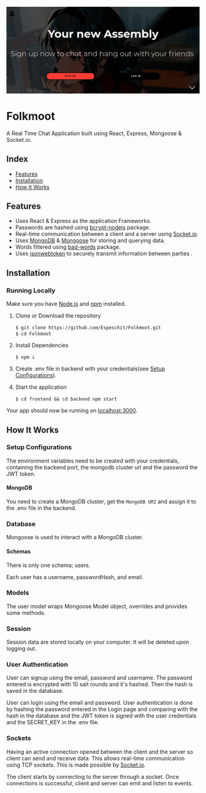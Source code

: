 ![Screenshot](https://raw.githubusercontent.com/Espeschit/Folkmoot/main/frontend/public/screenshot.png)

# Folkmoot

A Real Time Chat Application built using React, Express, Mongoose & Socket.io.

## Index
+ [Features](#features)
+ [Installation](#installation)
+ [How It Works](#how-it-works)

## Features<a name="features"></a>
+ Uses React & Express as the application Frameworks.
+ Passwords are hashed using [bcrypt-nodejs](https://github.com/shaneGirish/bcrypt-nodejs) package.
+ Real-time communication between a client and a server using [Socket.io](https://github.com/socketio/socket.io).
+ Uses [MongoDB](https://github.com/mongodb/mongo) & [Mongoose](https://github.com/Automattic/mongoose) for storing and querying data.
+ Words filtered using [bad-words](https://github.com/web-mech/badwords) package.
+ Uses [jsonwebtoken](https://github.com/auth0/node-jsonwebtoken) to securely transmit information between parties .

## Installation<a name="installation"></a>
### Running Locally
Make sure you have [Node.js](https://nodejs.org/) and [npm](https://www.npmjs.com/) installed.

1. Clone or Download the repository

	```
	$ git clone https://github.com/Espeschit/Folkmoot.git
	$ cd Folkmoot
	```
2. Install Dependencies

	```
	$ npm i
	```
2. Create .env file in backend with your credentials(see [Setup Configurations](#configurations)).

3. Start the application

	```
	$ cd frontend && cd backend npm start
	```
Your app should now be running on [localhost:3000](http://localhost:3000/).

## How It Works<a name="how-it-works"></a>
### Setup Configurations<a name="configurations"></a>
The environment variables need to be created with your credentials, containing the backend port, the mongodb cluster url and the password the JWT token.

#### MongoDB
You need to create a MongoDB cluster, get the `MongoDB URI` and assign it to the .env file in the backend.

### Database<a name="database"></a>
Mongoose is used to interact with a MongoDB cluster. 

#### Schemas
There is only one schema; users. 

Each user has a username, passwordHash, and email.

### Models<a name="models"></a>
The user model wraps Mongoose Model object, overrides and provides some methods.

### Session<a name="session"></a>
Session data are stored locally on your computer. It will be deleted upon logging out.

### User Authentication<a name="auth"></a>
User can signup using the email, password and username. The password entered is encrypted with 10 salt rounds and it's hashed. Then the hash is saved in the database.

User can login using the email and password. User authentication is done by hashing the password entered in the Login page and comparing with the hash in the database and the JWT token is signed with the user credentials and the SECRET_KEY in the .env file.

### Sockets<a name="sockets"></a>
Having an active connection opened between the client and the server so client can send and receive data. This allows real-time communication using TCP sockets. This is made possible by [Socket.io](https://github.com/socketio/socket.io).

The client starts by connecting to the server through a socket. Once connections is successful, client and server can emit and listen to events. 
